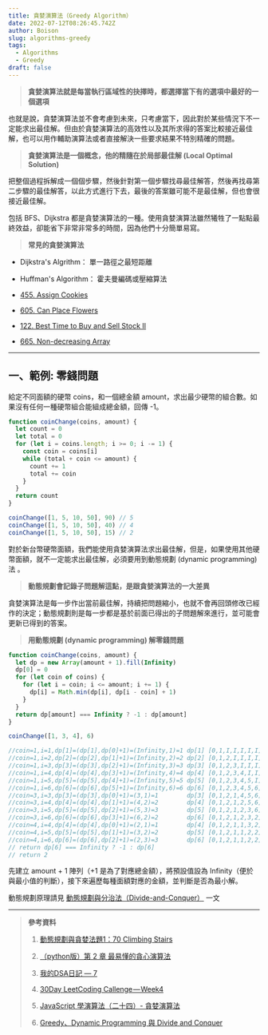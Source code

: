 ```yaml
---
title: 貪婪演算法（Greedy Algorithm）
date: 2022-07-12T08:26:45.742Z
author: Boison
slug: algorithms-greedy
tags:
  - Algorithms
  - Greedy
draft: false
---
```

> **貪婪演算法就是每當執行區域性的抉擇時，都選擇當下有的選項中最好的一個選項**

也就是說，貪婪演算法並不會考慮到未來，只考慮當下，因此對於某些情況下不一定能求出最佳解。但由於貪婪演算法的高效性以及其所求得的答案比較接近最佳解，也可以用作輔助演算法或者直接解決一些要求結果不特別精確的問題。

> **貪婪演算法是一個概念，他的精隨在於局部最佳解 (Local Optimal Solution)**

把整個過程拆解成一個個步驟，然後針對第一個步驟找尋最佳解答，然後再找尋第二步驟的最佳解答，以此方式進行下去，最後的答案雖可能不是最佳解，但也會很接近最佳解。

包括 BFS、Dijkstra 都是貪婪演算法的一種。使用貪婪演算法雖然犧牲了一點點最終效益，卻能省下非常非常多的時間，因為他們十分簡單易寫。

> **常見的貪婪演算法**

* Dijkstra's Algrithm： 單一路徑之最短距離

* Huffman's Algorithm： 霍夫曼編碼或壓縮算法

* [455. Assign Cookies](https://leetcode.com/problems/assign-cookies/)

* [605. Can Place Flowers](https://leetcode.com/problems/can-place-flowers/)

* [122. Best Time to Buy and Sell Stock II](https://leetcode.com/problems/best-time-to-buy-and-sell-stock-ii/)

* [665. Non-decreasing Array](https://leetcode.com/problems/non-decreasing-array/)

---

## 一、範例: 零錢問題

給定不同面額的硬幣 coins，和一個總金額 amount，求出最少硬幣的組合數。如果沒有任何一種硬幣組合能組成總金額，回傳 -1。

```javascript
function coinChange(coins, amount) {
  let count = 0
  let total = 0
  for (let i = coins.length; i >= 0; i -= 1) {
    const coin = coins[i]
    while (total + coin <= amount) {
      count += 1
      total += coin
    }
  }
  return count
}

coinChange([1, 5, 10, 50], 90) // 5
coinChange([1, 5, 10, 50], 40) // 4
coinChange([1, 5, 10, 50], 15) // 2
```

對於新台幣硬幣面額，我們能使用貪婪演算法求出最佳解，但是，如果使用其他硬幣面額，就不一定能求出最佳解，必須要用到動態規劃 (dynamic programming) 法 。

> **動態規劃會記錄子問題解這點，是跟貪婪演算法的一大差異**

貪婪演算法是每一步作出當前最佳解，持續把問題縮小，也就不會再回頭修改已經作的決定；動態規劃則是每一步都是基於前面已得出的子問題解來進行，並可能會更新已得到的答案。

> **用動態規劃 (dynamic programming) 解零錢問題**

```javascript
function coinChange(coins, amount) {
  let dp = new Array(amount + 1).fill(Infinity)
  dp[0] = 0
  for (let coin of coins) {
    for (let i = coin; i <= amount; i += 1) {
      dp[i] = Math.min(dp[i], dp[i - coin] + 1)
    }
  }
  return dp[amount] === Infinity ? -1 : dp[amount]
}

coinChange([1, 3, 4], 6)

//coin=1,i=1,dp[1]=(dp[1],dp[0]+1)=(Infinity,1)=1 dp[1] [0,1,I,I,I,I,I]
//coin=1,i=2,dp[2]=(dp[2],dp[1]+1)=(Infinity,2)=2 dp[2] [0,1,2,I,I,I,I]
//coin=1,i=3,dp[3]=(dp[3],dp[2]+1)=(Infinity,3)=3 dp[3] [0,1,2,3,I,I,I]
//coin=1,i=4,dp[4]=(dp[4],dp[3]+1)=(Infinity,4)=4 dp[4] [0,1,2,3,4,I,I]
//coin=1,i=5,dp[5]=(dp[5],dp[4]+1)=(Infinity,5)=5 dp[5] [0,1,2,3,4,5,I]
//coin=1,i=6,dp[6]=(dp[6],dp[5]+1)=(Infinity,6)=6 dp[6] [0,1,2,3,4,5,6]
//coin=3,i=3,dp[3]=(dp[3],dp[0]+1)=(3,1)=1        dp[3] [0,1,2,1,4,5,6]
//coin=3,i=4,dp[4]=(dp[4],dp[1]+1)=(4,2)=2        dp[4] [0,1,2,1,2,5,6]
//coin=3,i=5,dp[5]=(dp[5],dp[2]+1)=(5,3)=3        dp[5] [0,1,2,1,2,3,6]
//coin=3,i=6,dp[6]=(dp[6],dp[3]+1)=(6,2)=2        dp[6] [0,1,2,1,2,3,2]
//coin=4,i=4,dp[4]=(dp[4],dp[0]+1)=(2,1)=1        dp[4] [0,1,2,1,1,3,2]
//coin=4,i=5,dp[5]=(dp[5],dp[1]+1)=(3,2)=2        dp[5] [0,1,2,1,1,2,2]
//coin=4,i=6,dp[6]=(dp[6],dp[2]+1)=(2,3)=3        dp[6] [0,1,2,1,1,2,2]
// return dp[6] === Infinity ? -1 : dp[6]
// return 2
```

先建立 amount \+ 1 陣列（\+1 是為了對應總金額），將預設值設為 Infinity（便於與最小值的判斷），接下來遍歷每種面額對應的金額，並判斷是否為最小解。

動態規劃原理請見 [動態規劃與分治法（Divide-and-Conquer）](https://boison.tw/2022/07/algorithms-dac-dp/) 一文

---

> **參考資料**
>
> 1. [動態規劃與貪婪法題1：70 Climbing Stairs](https://www.796t.com/content/1546692737.html)
>
> 2. [（python版）第 2 章 最易懂的貪心演算法](https://tw.pythontechworld.com/article/detail/VQ326X8VF3wR)
>
> 3. [我的DSA日記 — 7](https://medium.com/@chiahunglin/%E6%88%91%E7%9A%84dsa%E6%97%A5%E8%A8%98-7-e15613948c91)
>
> 4. [30Day LeetCoding Callenge — Week4](https://matters.news/@louis0420/43659-30-day-leet-coding-callenge-week4-bafyreifuyzx647hsam4bwbxrw3sxws2evnvlu2ea7ud6gvyjdy7ywf5wxa)
>
> 5. [JavaScript 學演算法（二十四）- 貪婪演算法](https://chupai.github.io/posts/2009/greedyalgorithm/)
>
> 6. [Greedy、Dynamic Programming 與 Divide and Conquer](https://ithelp.ithome.com.tw/articles/10280042)